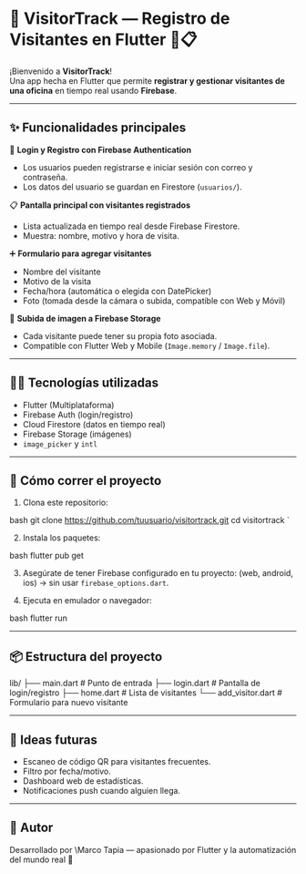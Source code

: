 
# 🏢 VisitorTrack — Registro de Visitantes en Flutter 🚪📋

¡Bienvenido a **VisitorTrack**!  
Una app hecha en Flutter que permite **registrar y gestionar visitantes de una oficina** en tiempo real usando **Firebase**.

---

## ✨ Funcionalidades principales

🔐 **Login y Registro con Firebase Authentication**  
- Los usuarios pueden registrarse e iniciar sesión con correo y contraseña.  
- Los datos del usuario se guardan en Firestore (`usuarios/`).

📋 **Pantalla principal con visitantes registrados**  
- Lista actualizada en tiempo real desde Firebase Firestore.  
- Muestra: nombre, motivo y hora de visita.

➕ **Formulario para agregar visitantes**  
- Nombre del visitante  
- Motivo de la visita  
- Fecha/hora (automática o elegida con DatePicker)  
- Foto (tomada desde la cámara o subida, compatible con Web y Móvil)

📸 **Subida de imagen a Firebase Storage**  
- Cada visitante puede tener su propia foto asociada.  
- Compatible con Flutter Web y Mobile (`Image.memory` / `Image.file`).

---

## 🧑‍💻 Tecnologías utilizadas

- Flutter (Multiplataforma)
- Firebase Auth (login/registro)
- Cloud Firestore (datos en tiempo real)
- Firebase Storage (imágenes)
- `image_picker` y `intl`

---

## 🚀 Cómo correr el proyecto

1. Clona este repositorio:

bash
git clone https://github.com/tuusuario/visitortrack.git
cd visitortrack
`

2. Instala los paquetes:

bash
flutter pub get


3. Asegúrate de tener Firebase configurado en tu proyecto:
   (web, android, ios) → sin usar `firebase_options.dart`.

4. Ejecuta en emulador o navegador:

bash
flutter run


---

## 📦 Estructura del proyecto


lib/
├── main.dart            # Punto de entrada
├── login.dart           # Pantalla de login/registro
├── home.dart            # Lista de visitantes
└── add_visitor.dart     # Formulario para nuevo visitante


---

## 🧠 Ideas futuras

* Escaneo de código QR para visitantes frecuentes.
* Filtro por fecha/motivo.
* Dashboard web de estadísticas.
* Notificaciones push cuando alguien llega.

---

## 🙌 Autor

Desarrollado por \Marco Tapia — apasionado por Flutter y la automatización del mundo real 🚀
